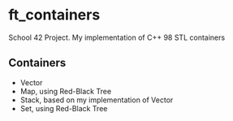 # ft_containers

School 42 Project. My implementation of C++ 98 STL containers 

## Containers

- Vector
- Map, using Red-Black Tree
- Stack, based on my implementation of Vector
- Set, using Red-Black Tree
